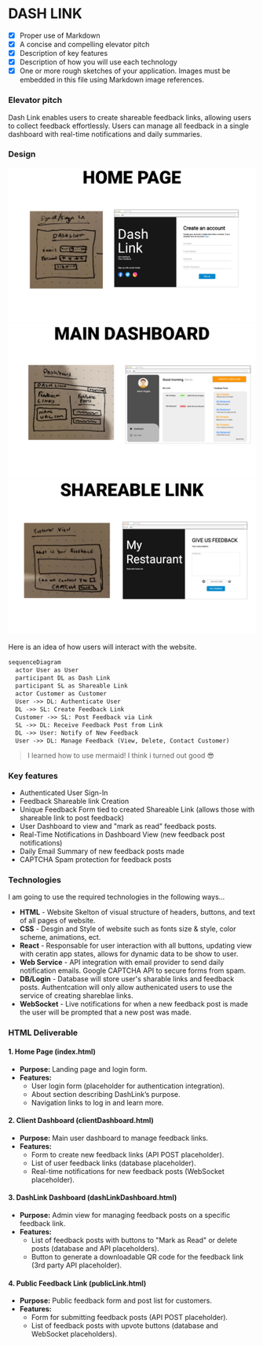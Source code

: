 # DASH LINK

- [x] Proper use of Markdown
- [x] A concise and compelling elevator pitch
- [x] Description of key features
- [x] Description of how you will use each technology
- [x] One or more rough sketches of your application. Images must be embedded in this file using Markdown image references.

### Elevator pitch

Dash Link enables users to create shareable feedback links, allowing users to collect feedback effortlessly.
Users can manage all feedback in a single dashboard with real-time notifications and daily summaries.

### Design

![Home Page image](assets/dashLink-mockup-01.jpg)
![Main Dashboard image](assets/dashLink-mockup-03.jpg)
![Shareable Link "Customer View" image](assets/dashLink-mockup-02.jpg)

Here is an idea of how users will interact with the website.

```mermaid
sequenceDiagram
  actor User as User
  participant DL as Dash Link
  participant SL as Shareable Link
  actor Customer as Customer
  User ->> DL: Authenticate User
  DL ->> SL: Create Feedback Link
  Customer ->> SL: Post Feedback via Link
  SL ->> DL: Receive Feedback Post from Link
  DL ->> User: Notify of New Feedback
  User ->> DL: Manage Feedback (View, Delete, Contact Customer)
```

> I learned how to use mermaid! I think i turned out good 😎

### Key features

- Authenticated User Sign-In
- Feedback Shareable link Creation
- Unique Feedback Form tied to created Shareable Link (allows those with shareable link to post feedback)
- User Dashboard to view and "mark as read" feedback posts.
- Real-Time Notifications in Dashboard View (new feedback post notifications)
- Daily Email Summary of new feedback posts made
- CAPTCHA Spam protection for feedback posts

### Technologies

I am going to use the required technologies in the following ways...

- **HTML** - Website Skelton of visual structure of headers, buttons, and text of all pages of website.
- **CSS** - Desgin and Style of website such as fonts size & style, color scheme, animations, ect.
- **React** - Responsable for user interaction with all buttons, updating view with ceratin app states, allows for dynamic data to be show to user.
- **Web Service** - API integration with email provider to send daily notification emails. Google CAPTCHA API to secure forms from spam.
- **DB/Login** - Database will store user's sharable links and feedback posts. Authentcation will only allow authenicated users to use the service of creating shareblae links.
- **WebSocket** - Live notifications for when a new feedback post is made the user will be prompted that a new post was made.

### HTML Deliverable

#### 1. Home Page (index.html)

- **Purpose:** Landing page and login form.
- **Features:**
  - User login form (placeholder for authentication integration).
  - About section describing DashLink’s purpose.
  - Navigation links to log in and learn more.

#### 2. Client Dashboard (clientDashboard.html)

- **Purpose:** Main user dashboard to manage feedback links.
- **Features:**
  - Form to create new feedback links (API POST placeholder).
  - List of user feedback links (database placeholder).
  - Real-time notifications for new feedback posts (WebSocket placeholder).

#### 3. DashLink Dashboard (dashLinkDashboard.html)

- **Purpose:** Admin view for managing feedback posts on a specific feedback link.
- **Features:**
  - List of feedback posts with buttons to "Mark as Read" or delete posts (database and API placeholders).
  - Button to generate a downloadable QR code for the feedback link (3rd party API placeholder).

#### 4. Public Feedback Link (publicLink.html)

- **Purpose:** Public feedback form and post list for customers.
- **Features:**
  - Form for submitting feedback posts (API POST placeholder).
  - List of feedback posts with upvote buttons (database and WebSocket placeholders).
